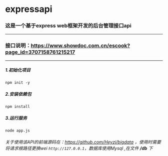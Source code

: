 # expressapi
### 这是一个基于express web框架开发的后台管理接口api
---  
### 接口说明：https://www.showdoc.com.cn/escook?page_id=3707158761215217
--- 

##### 1.初始化项目 

`npm init -y`

##### 2.安装依赖包 

`npm install`

##### 3.运行服务 

`node app.js`

###### 关于使用该API的前端源码在：https://github.com/Heyzj/bigdata ，使用时需要将请求根路径更换wei `http://127.0.0.1`，数据库使用Mysql ,在文件 **/db** 下

